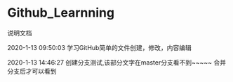 # Github_Learnning



说明文档



2020-1-13 09:50:03
    学习GitHub简单的文件创建，修改，内容编辑

2020-1-13 14:46:27
    创建分支测试,该部分文字在master分支看不到~~~~~ 
    合并分支后才可以看到
